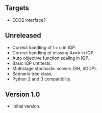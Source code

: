 Targets
-------
* ECOS interface?

Unreleased
----------
* Correct handling of l = u in IQP.
* Correct handling of missing Ax=b in IQP.
* Auto objective function scaling in IQP.
* Basic IQP untitests.
* Multistage stochastic solvers (SH, SDDP).
* Scenario tree class.
* Python 2 and 3 compatibility.

Version 1.0
-----------
* Initial version.
